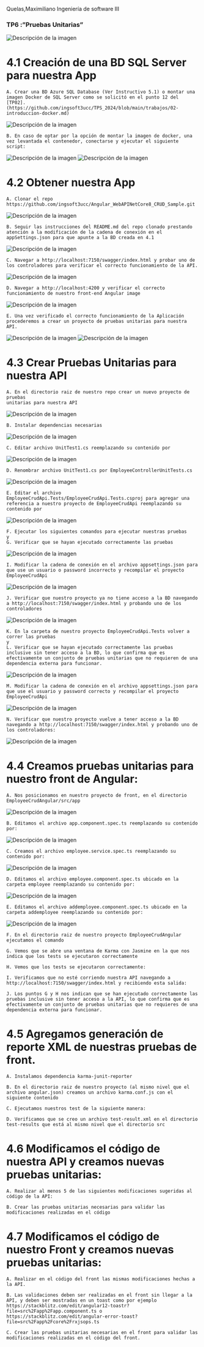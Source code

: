 Quelas,Maximiliano
Ingeniería de software III

### TP6 :”Pruebas Unitarias”

![Descripción de la imagen](Imagen1.png)

# 4.1 Creación de una BD SQL Server para nuestra App

	A. Crear una BD Azure SQL Database (Ver Instructivo 5.1) o montar una imagen Docker de SQL Server como se solicitó en el punto 12 del [TP02]. 
	(https://github.com/ingsoft3ucc/TPS_2024/blob/main/trabajos/02-introduccion-docker.md)

![Descripción de la imagen](Imagen2.png)

	B. En caso de optar por la opción de montar la imagen de docker, una vez levantada el contenedor, conectarse y ejecutar el siguiente script:

![Descripción de la imagen](Imagen3.png)
![Descripción de la imagen](Imagen4.png)

# 4.2 Obtener nuestra App

	A. Clonar el repo https://github.com/ingsoft3ucc/Angular_WebAPINetCore8_CRUD_Sample.git

![Descripción de la imagen](Imagen5.png)

	B. Seguir las instrucciones del README.md del repo clonado prestando atención a la modificación de la cadena de conexión en el appSettings.json para que apunte a la BD creada en 4.1

![Descripción de la imagen](Imagen6.png)

	C. Navegar a http://localhost:7150/swagger/index.html y probar uno de los controladores para verificar el correcto funcionamiento de la API.

![Descripción de la imagen](Imagen7.png)

	D. Navegar a http://localhost:4200 y verificar el correcto funcionamiento de nuestro front-end Angular image

![Descripción de la imagen](Imagen8.png)

	E. Una vez verificado el correcto funcionamiento de la Aplicación procederemos a crear un proyecto de pruebas unitarias para nuestra API.

![Descripción de la imagen](Imagen9.png)
![Descripción de la imagen](Imagen10.png)

# 4.3 Crear Pruebas Unitarias para nuestra API

	A. En el directorio raiz de nuestro repo crear un nuevo proyecto de pruebas
	unitarias para nuestra API

![Descripción de la imagen](Imagen11.png)

	B. Instalar dependencias necesarias

![Descripción de la imagen](Imagen12.png)

	C. Editar archivo UnitTest1.cs reemplazando su contenido por

![Descripción de la imagen](Imagen13.png)

	D. Renombrar archivo UnitTest1.cs por EmployeeControllerUnitTests.cs

![Descripción de la imagen](Imagen14.png)

	E. Editar el archivo EmployeeCrudApi.Tests/EmployeeCrudApi.Tests.csproj para agregar una referencia a nuestro proyecto de EmployeeCrudApi reemplazando su contenido por

![Descripción de la imagen](Imagen15.png)

	F. Ejecutar los siguientes comandos para ejecutar nuestras pruebas 
	y
	G. Verificar que se hayan ejecutado correctamente las pruebas

![Descripción de la imagen](Imagen16.png)

	I. Modificar la cadena de conexión en el archivo appsettings.json para que use un usuario o password incorrecto y recompilar el proyecto EmployeeCrudApi

![Descripción de la imagen](Imagen17.png)

	J. Verificar que nuestro proyecto ya no tiene acceso a la BD navegando a http://localhost:7150/swagger/index.html y probando uno de los controladores

![Descripción de la imagen](Imagen18.png)

	K. En la carpeta de nuestro proyecto EmployeeCrudApi.Tests volver a correr las pruebas
	y
	L. Verificar que se hayan ejecutado correctamente las pruebas inclusive sin tener acceso a la BD, lo que confirma que es efectivamente un conjunto de pruebas unitarias que no requieren de una dependencia externa para funcionar.

![Descripción de la imagen](Imagen19.png)

	M. Modificar la cadena de conexión en el archivo appsettings.json para que use el usuario y password correcto y recompilar el proyecto EmployeeCrudApi

![Descripción de la imagen](Imagen20.png)

	N. Verificar que nuestro proyecto vuelve a tener acceso a la BD navegando a http://localhost:7150/swagger/index.html y probando uno de los controladores:

![Descripción de la imagen](Imagen21.png)

# 4.4 Creamos pruebas unitarias para nuestro front de Angular:

	A. Nos posicionamos en nuestro proyecto de front, en el directorio EmployeeCrudAngular/src/app

![Descripción de la imagen](Imagen22.png)

	B. Editamos el archivo app.component.spec.ts reemplazando su contenido por:

![Descripción de la imagen](Imagen23.png)

	C. Creamos el archivo employee.service.spec.ts reemplazando su contenido por:

![Descripción de la imagen](Imagen24.png)

	D. Editamos el archivo employee.component.spec.ts ubicado en la carpeta employee reemplazando su contenido por:

![Descripción de la imagen](Imagen25.png)

	E. Editamos el archivo addemployee.component.spec.ts ubicado en la carpeta addemployee reemplazando su contenido por:

![Descripción de la imagen](Imagen26.png)

	F. En el directorio raiz de nuestro proyecto EmployeeCrudAngular ejecutamos el comando

	G. Vemos que se abre una ventana de Karma con Jasmine en la que nos indica que los tests se ejecutaron correctamente

	H. Vemos que los tests se ejecutaron correctamente: 

	I. Verificamos que no esté corriendo nuestra API navegando a http://localhost:7150/swagger/index.html y recibiendo esta salida:

	J. Los puntos G y H nos indican que se han ejecutado correctamente las pruebas inclusive sin tener acceso a la API, lo que confirma que es efectivamente un conjunto de pruebas unitarias que no requieres de una dependencia externa para funcionar.


# 4.5 Agregamos generación de reporte XML de nuestras pruebas de front.

	A. Instalamos dependencia karma-junit-reporter

	B. En el directorio raiz de nuestro proyecto (al mismo nivel que el archivo angular.json) creamos un archivo karma.conf.js con el siguiente contenido

	C. Ejecutamos nuestros test de la siguiente manera:

	D. Verificamos que se creo un archivo test-result.xml en el directorio test-results que está al mismo nivel que el directorio src

# 4.6 Modificamos el código de nuestra API y creamos nuevas pruebas unitarias:

	A. Realizar al menos 5 de las siguientes modificaciones sugeridas al código de la API:

	B. Crear las pruebas unitarias necesarias para validar las modificaciones realizadas en el código

# 4.7 Modificamos el código de nuestro Front y creamos nuevas pruebas unitarias:

	A. Realizar en el código del front las mismas modificaciones hechas a la API.

	B. Las validaciones deben ser realizadas en el front sin llegar a la API, y deben ser mostradas en un toast como por ejemplo https://stackblitz.com/edit/angular12-toastr?file=src%2Fapp%2Fapp.component.ts o https://stackblitz.com/edit/angular-error-toast?file=src%2Fapp%2Fcore%2Frxjsops.ts

	C. Crear las pruebas unitarias necesarias en el front para validar las modificaciones realizadas en el código del front.















